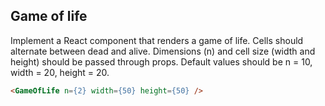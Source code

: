 ## Game of life

Implement a React component that renders a game of life. Cells should alternate between dead and alive. Dimensions (n) and cell size (width and height) should be passed through props.
Default values should be n = 10, width = 20, height = 20.

```html
<GameOfLife n={2} width={50} height={50} />
```
